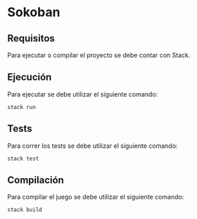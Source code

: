 # Sokoban

## Requisitos
Para ejecutar o compilar el proyecto se debe contar con Stack.

## Ejecución
Para ejecutar se debe utilizar el siguiente comando:
```
stack run
```

## Tests
Para correr los tests se debe utilizar el siguiente comando:
```
stack test
```

## Compilación
Para compilar el juego se debe utilizar el siguiente comando:
```
stack build
```